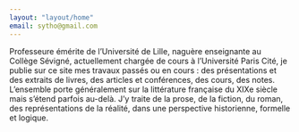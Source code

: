 ```yaml
---
layout: "layout/home"
email: sytho@gmail.com
---
```


Professeure émérite de l’Université de Lille, naguère enseignante au Collège Sévigné, actuellement chargée de cours à l’Université Paris Cité, je publie sur ce site mes travaux passés ou en cours : des présentations et des extraits de livres, des articles et conférences, des cours, des notes. L’ensemble porte généralement sur la littérature française du XIXe siècle mais s’étend parfois au-delà. J’y traite de la prose, de la fiction, du roman, des représentations de la réalité, dans une perspective historienne, formelle et logique.
